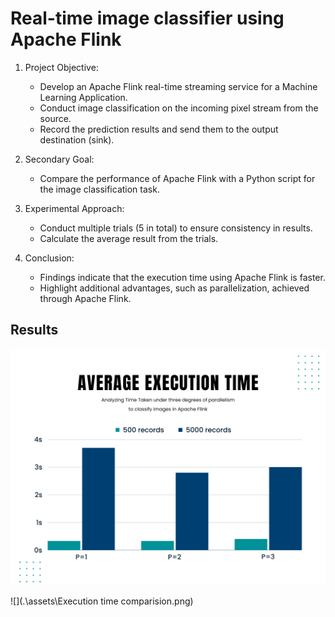 # Real-time image classifier using Apache Flink

1. Project Objective:
    - Develop an Apache Flink real-time streaming service for a Machine Learning Application.
    - Conduct image classification on the incoming pixel stream from the source.
    - Record the prediction results and send them to the output destination (sink).

2. Secondary Goal:
    - Compare the performance of Apache Flink with a Python script for the image classification task.

3. Experimental Approach:
    - Conduct multiple trials (5 in total) to ensure consistency in results.
    - Calculate the average result from the trials.

4. Conclusion:
    - Findings indicate that the execution time using Apache Flink is faster.
    - Highlight additional advantages, such as parallelization, achieved through Apache Flink.


## Results

![](./assets/Average_execution_time.png)

![](.\assets\Execution time comparision.png)
